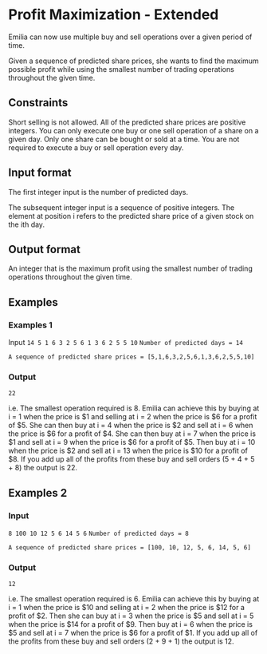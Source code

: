 # Profit Maximization - Extended
Emilia can now use multiple buy and sell operations over a given period of time.

Given a sequence of predicted share prices, she wants to find the maximum possible profit while using the smallest number of trading operations throughout the given time.

## Constraints
Short selling is not allowed.
All of the predicted share prices are positive integers.
You can only execute one buy or one sell operation of a share on a given day.
Only one share can be bought or sold at a time.
You are not required to execute a buy or sell operation every day.
## Input format
The first integer input is the number of predicted days.

The subsequent integer input is a sequence of positive integers. The element at position i refers to the predicted share price of a given stock on the ith day.

## Output format
An integer that is the maximum profit using the smallest number of trading operations throughout the given time.

## Examples
### Examples 1
Input
 `14 5 1 6 3 2 5 6 1 3 6 2 5 5 10`
`Number of predicted days = 14`

`A sequence of predicted share prices = [5,1,6,3,2,5,6,1,3,6,2,5,5,10]`

### Output
`22`

i.e. The smallest operation required is 8. Emilia can achieve this by buying at i = 1 when the price is $1 and selling at i = 2 when the price is $6 for a profit of $5. She can then buy at i = 4 when the price is $2 and sell at i = 6 when the price is $6 for a profit of $4. She can then buy at i = 7 when the price is $1 and sell at i = 9 when the price is $6 for a profit of $5. Then buy at i = 10 when the price is $2 and sell at i = 13 when the price is $10 for a profit of $8. If you add up all of the profits from these buy and sell orders (5 + 4 + 5 + 8) the output is 22.

## Examples 2
### Input
`8 100 10 12 5 6 14 5 6`
`Number of predicted days = 8`

`A sequence of predicted share prices = [100, 10, 12, 5, 6, 14, 5, 6]`

### Output
`12`

i.e. The smallest operation required is 6. Emilia can achieve this by buying at i = 1 when the price is $10 and selling at i = 2 when the price is $12 for a profit of $2. Then she can buy at i = 3 when the price is $5 and sell at i = 5 when the price is $14 for a profit of $9. Then buy at i = 6 when the price is $5 and sell at i = 7 when the price is $6 for a profit of $1. If you add up all of the profits from these buy and sell orders (2 + 9 + 1) the output is 12.
